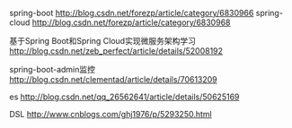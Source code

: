 spring-boot
http://blog.csdn.net/forezp/article/category/6830966
spring-cloud
http://blog.csdn.net/forezp/article/category/6830968

基于Spring Boot和Spring Cloud实现微服务架构学习
http://blog.csdn.net/zeb_perfect/article/details/52008192

spring-boot-admin监控
http://blog.csdn.net/clementad/article/details/70613209

es
http://blog.csdn.net/qq_26562641/article/details/50625169

DSL 
http://www.cnblogs.com/ghj1976/p/5293250.html